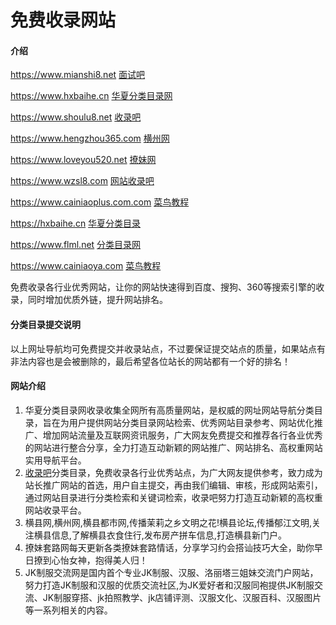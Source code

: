 # 免费收录网站

#### 介绍
https://www.mianshi8.net [面试吧](https://www.mianshi8.net)    

https://www.hxbaihe.cn [华夏分类目录网](https://www.hxbaihe.cn)    

https://www.shoulu8.net [收录吧](https://www.shoulu8.net)  

https://www.hengzhou365.com [横州网](https://www.hengzhou365.com)  

https://www.loveyou520.net [撩妹网](https://www.loveyou520.net)  

https://www.wzsl8.com [网站收录吧](https://www.wzsl8.com)  

https://www.cainiaoplus.com.com [菜鸟教程](https://www.cainiaoplus.com)  

https://hxbaihe.cn [华夏分类目录](https://hxbaihe.cn)  

https://www.flml.net [分类目录网](https://www.flml.net)  

https://www.cainiaoya.com [菜鸟教程](https://www.cainiaoya.com)  

免费收录各行业优秀网站，让你的网站快速得到百度、搜狗、360等搜索引擎的收录，同时增加优质外链，提升网站排名。

#### 分类目录提交说明
以上网址导航均可免费提交并收录站点，不过要保证提交站点的质量，如果站点有非法内容也是会被删除的，最后希望各位站长的网站都有一个好的排名！


#### 网站介绍

1.  华夏分类目录网收录收集全网所有高质量网站，是权威的网址网站导航分类目录，旨在为用户提供网站分类目录网站检索、优秀网站目录参考、网站优化推广、增加网站流量及互联网资讯服务，广大网友免费提交和推荐各行各业优秀的网站进行整合分享，全力打造互动新颖的网站推广、网站排名、高权重网站实用导航平台。
2.  [收录吧](www.shoulu8.net)分类目录，免费收录各行业优秀站点，为广大网友提供参考，致力成为站长推广网站的首选，用户自主提交，再由我们编辑、审核，形成网站索引，通过网站目录进行分类检索和关键词检索，收录吧努力打造互动新颖的高权重网站收录平台。
3.  横县网,横州网,横县都市网,传播茉莉之乡文明之花!横县论坛,传播郁江文明,关注横县信息,了解横县衣食住行,发布房产拼车信息,打造横县新门户。
4.  撩妹套路网每天更新各类撩妹套路情话，分享学习约会搭讪技巧大全，助你早日撩到心怡女神，抱得美人归！
5.  JK制服交流网是国内首个专业JK制服、汉服、洛丽塔三姐妹交流门户网站，努力打造JK制服和汉服的优质交流社区,为JK爱好者和汉服同袍提供JK制服交流、JK制服穿搭、jk拍照教学、jk店铺评测、汉服文化、汉服百科、汉服图片等一系列相关的内容。
